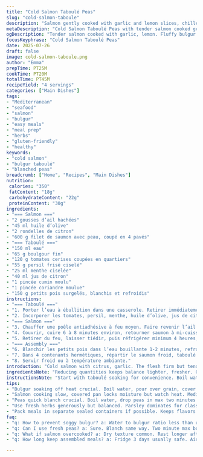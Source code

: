 ```yaml
---
title: "Cold Salmon Taboulé Peas"
slug: "cold-salmon-taboule"
description: "Salmon gently cooked with garlic and lemon slices, chilled overnight. Fine bulgur soaked and mixed with tomatoes, fresh herbs and warming spices. Frozen peas blanched, cooled, served cold alongside. Simple oil and citrus dressing binds taboulé. Four servings. Slightly less oil and water than usual, spices swapped for cumin and coriander for a fresh twist. Cook times adjusted to keep salmon tender yet firm. All components prepped and portioned into airtight containers for easy grab-and-go meals."
metaDescription: "Cold Salmon Taboulé Peas with tender salmon cooked gently, fresh herbs, cumin and coriander spiced bulgur, tangy citrus, vibrant peas. Four servings, chilled meals."
ogDescription: "Tender salmon cooked with garlic, lemon. Fluffy bulgur taboulé with cumin, coriander. Blanched peas pop color. Ready cold, hearty, fresh Mediterranean taste."
focusKeyphrase: "Cold Salmon Taboulé Peas"
date: 2025-07-26
draft: false
image: cold-salmon-taboule.png
author: "Emma"
prepTime: PT25M
cookTime: PT20M
totalTime: PT45M
recipeYield: "4 servings"
categories: ["Main Dishes"]
tags:
- "Mediterranean"
- "seafood"
- "salmon"
- "bulgur"
- "easy meals"
- "meal prep"
- "herbs"
- "gluten-friendly"
- "healthy"
keywords:
- "cold salmon"
- "bulgur taboulé"
- "blanched peas"
breadcrumb: ["Home", "Recipes", "Main Dishes"]
nutrition: 
 calories: "350"
 fatContent: "18g"
 carbohydrateContent: "22g"
 proteinContent: "30g"
ingredients:
- "=== Salmon ==="
- "2 gousses d’ail hachées"
- "45 ml huile d’olive"
- "2 rondelles de citron"
- "600 g filet de saumon avec peau, coupé en 4 pavés"
- "=== Taboulé ==="
- "150 ml eau"
- "65 g boulgour fin"
- "120 g tomates cerises coupées en quartiers"
- "55 g persil frisé ciselé"
- "25 ml menthe ciselée"
- "40 ml jus de citron"
- "1 pincée cumin moulu"
- "1 pincée coriandre moulue"
- "150 g petits pois surgelés, blanchis et refroidis"
instructions:
- "=== Taboulé ==="
- "1. Porter l’eau à ébullition dans une casserole. Retirer immédiatement du feu, ajouter le boulgour, couvrir. Laisser gonfler 12 à 17 minutes. Aérer délicatement à la fourchette. Mettre de côté pour refroidir complètement."
- "2. Incorporer les tomates, persil, menthe, huile d’olive, jus de citron. Saupoudrer cumin et coriandre. Saler, poivrer. Mélanger avec légèreté, éviter écraser."
- "=== Salmon ==="
- "3. Chauffer une poêle antiadhésive à feu moyen. Faire revenir l’ail dans l’huile d’olive doucement, 2-3 minutes. Ajouter les rondelles de citron, poser les pavés de saumon, peau vers le bas. Saler et poivrer."
- "4. Couvrir, cuire 6 à 8 minutes environ, retourner saumon à mi-cuisson. Vérifier fermeté, ajuster temps en fonction du résultat voulu."
- "5. Retirer du feu, laisser tiédir, puis réfrigérer minimum 4 heures, idéalement une nuit."
- "=== Assembly ==="
- "6. Blanchir les petits pois dans l’eau bouillante 1-2 minutes, refroidir aussitôt dans l’eau glacée."
- "7. Dans 4 contenants hermétiques, répartir le saumon froid, taboulé et petits pois séparément."
- "8. Servir froid ou à température ambiante."
introduction: "Cold salmon with citrus, garlic. The flesh firm but tender after slow cooking. Overnight chilling lets flavors settle. Taboulé lighter with less water, less oil. Fine bulgur quick-soaked till fluffy, no sog. Herbs chopped fresh, mint and parsley plenty. Tomatoes add sweet juiciness. Peas, brief blanch, pop color and bite. Spiced not with usual cinnamon and allspice but cumin and coriander instead. Earthy, warm, subtle fragrance. Portioned meals ready in fridge. Grab, eat cold or room temp — effort minimal. Fresh, green, clean, summer feel. Simple but with layers of flavor, textures varied. No dairy, no eggs, no nuts — just natural ingredients. Mediterranean vibes that travel well. Feast or snack. Easy."
ingredientsNote: "Reducing quantities keeps balance lighter, fresher. Garlic trimmed to two cloves so it’s aromatic but not overpowering. Olive oil just enough for flavor and cooking, avoids heaviness. Lemon slices fewer for subtler zing. Fine bulgur amount lowered to prevent soggy texture, water reduced accordingly for fluffiness. Tomatoes measured by weight for juiciness ensuring every bite has some freshness. Herbs ratio keeps parsley dominant but mint indispensable to lift notes. Switched cinnamon and allspice with cumin and coriander to add earthiness, unexpected warmth. Peas frozen chosen for convenience and snap color; blanching technique important to preserve crunch, stop cooking quickly. Everything prepped balanced facing heat or cold use. No dairy or nuts ensures allergy-friendly. Simple pantry ingredients. Easy to source."
instructionsNote: "Start with taboulé soaking for convenience. Boil water, then off heat to prevent overcooking grain. Fifteen minutes max, fork fluffing prevents lumps, cooling essential before adding fresh ingredients or oil or herbs won’t blend well. Seasoning gently folded in last so no bruising delicate leaves or tomatoes. Salmon cooked gently with covered pan locks moisture in but still browns lightly on skin side. Turning midway keeps it even. Removing from heat before complete firms it softly, resting crucial; chilling allows flavors to meld and texture to set. Peas blanched in boiling water only briefly, then shocked in ice water, stops cooking instantly, color stays vibrant, bite preserved instead of mushy. Final assembly in airtight containers for freshness and portion control. Serve chilled or room temperature. No reheating needed. Balanced cooking and cooling times keep freshness and textures perfect."
tips:
- "Bulgur soaking off heat crucial. Boil water, pour over grain, cover quick. Keep lid tight. Don’t overdo time past 17 minutes or texture goes mushy. Fork fluffing breaks lumps, heat dissipates faster. Let completely cool before mixing herbs or oil. Warm bulgur = herbs wilt, oils separate. Balance water to bulgur ratio less than usual helps keep grains distinct, no soggy mush. Add spices last, dust lightly to avoid overwhelming flavor. Gentle folding key. Avoid smashing tomatoes or crushing leaves for fresh bite."
- "Salmon cooking slow, covered pan locks moisture but watch heat. Medium, not high flame. Garlic infuses oil, releases aroma but avoid browning. Toss in lemon slices early to soften flavors, add subtle acid. Skin down first ensures crisping, prevents fish falling apart in pan. Flip once, halfway through cooking time, check firmness visually or with fork tip. Slightly undercook, carryover heat finishes gently. Remove before fully done, resting firms texture, locks moisture in. Chill minimum four hours for flavors to settle. Overnight best, texture changes subtly."
- "Peas quick blanch crucial. Boil water, drop peas in max two minutes. Too long crushes snap, dulls sweetness, mushiness risk. Shock in ice water immediately after to halt cooking. Keeps vibrant green color, crisp texture. Drain well, no standing water keeps freshness intact. Frozen peas fine, no need fresh. Blanch just enough to warm through, not cook further. When assembling, keep peas separate from taboulé and salmon to avoid soggy mix. Portion in airtight containers ensures meals don’t mix, maintain textures."
- "Use fresh herbs generously but balanced. Parsley dominates for classic freshness, mint adds brightness, lift. Chop herbs finely but not minced. Large bits add texture, contrast with smooth bulgur. Lemon juice in taboulé adds acid punch but add slowly, taste often. Olive oil modest quantity prevents a greasy finish but still coats ingredients. Spices cumin, coriander replace cinnamon, allspice for earthiness, unusual twist. Sprinkle light, tastes build on chilling. Salt and pepper final adjust before packing to avoid over seasoning early losses during sitting."
- "Pack meals in separate sealed containers if possible. Keeps flavors clean, textures stable. Salmon cold or room temp works best – no need reheat. Taboulé easier to eat chilled. Store in fridge up to three days, check freshness by smell and texture. Avoid moisture accumulation inside containers, pat down before sealing. Portion control aids grab-and-go situation, cutting down prep stress later. For extra freshness, add lemon wedge at serving. Skip dairy, nuts simplifies allergies, keeps focus on natural ingredients and clear Mediterranean notes."
faq:
- "q: How to prevent soggy bulgur? a: Water to bulgur ratio less than usual. Off heat soak. Cover tight. Don’t over soak. Fork fluff before cooling. Cool fully before mixing. Heat makes mush. Herbs wilt fast. Oil separates if warm. Gentle fold only."
- "q: Can I use fresh peas? a: Sure. Blanch same way. Two minute max boiling. Shock ice water quick. Drains thoroughly. Frozen works fine too. Peas need crunch. Avoid overcook mushy. Fresh taste brighter sometimes. Adjust times if bigger peas."
- "q: What if salmon overcooked? a: Dry texture common. Rest longer after cooking helps but not fix all. Cook shy of firmness desired. Carryover heat finishes. If dry, add lemon juice or extra olive oil at serving for moisture. Use skin-down method for better hold. Turn once only."
- "q: How long keep assembled meals? a: Fridge 3 days usually safe. Airtight containers better. Separate compartments stop mixing moisture. Avoid reheating. Salad best cold or room temp. Check smell, texture before eating. Freeze not recommended for taboulé or peas texture. Salmon freezes okay but changes."

---
```

